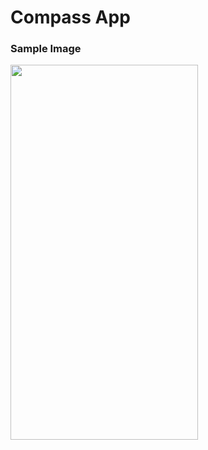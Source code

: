 # Compass App

### Sample Image
<img src="https://user-images.githubusercontent.com/19789884/159172458-cc60e4df-07cf-48b7-bb1b-52626352f91c.jpg" width="300" height="600"/>
